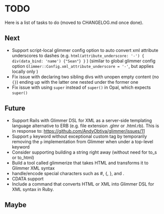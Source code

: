 # TODO

Here is a list of tasks to do (moved to CHANGELOG.md once done).

## Next

- Support script-local glimmer config option to auto convert xml attribute underscores to dashes (e.g. `html(attribute_underscore: '-') { div(data_bind: 'name') {"Sean"} }` ) (similar to global glimmer config option `Glimmer::Config.xml_attribute_underscore = '-'`, but applies locally only )
- Fix issue with declaring two sibling divs with unopen empty content (no `{}`) ending up with the latter one nested under the former one
- Fix issue with using `super` instead of `super()` in Opal, which expects `super()`

## Future

- Support Rails with Glimmer DSL for XML as a server-side templating language alternative to ERB (e.g. file extension .glmr or .html.rb). This is in response to: https://github.com/AndyObtiva/glimmer/issues/11
- Support `p` keyword without exceptional custom tag by temporarily removing the `p` implementation from Glimmer when under a top-level keyword
- Consider supporting building a string right away (without need for to_s or to_html)
- Build a tool called glimmerize that takes HTML and transforms it to Glimmer XML syntax
- handle/encode special characters such as #, {, }, and .
- CDATA support
- Include a command that converts HTML or XML into Glimmer DSL for XML syntax in Ruby.

## Maybe

